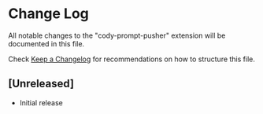 # Change Log

All notable changes to the "cody-prompt-pusher" extension will be documented in this file.

Check [Keep a Changelog](http://keepachangelog.com/) for recommendations on how to structure this file.

## [Unreleased]

- Initial release